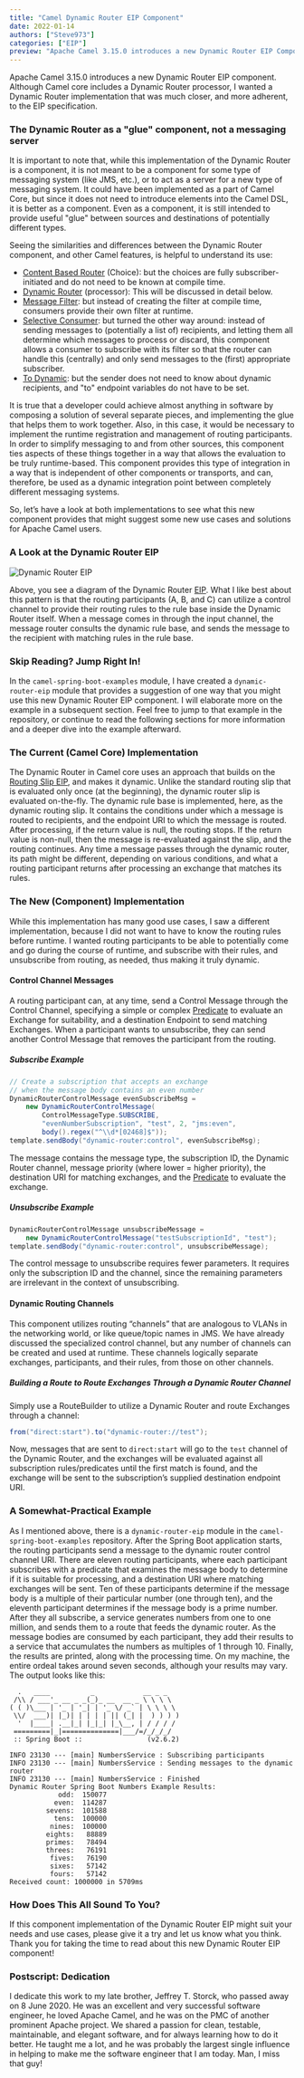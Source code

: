 ```yaml
---
title: "Camel Dynamic Router EIP Component"
date: 2022-01-14
authors: ["Steve973"]
categories: ["EIP"]
preview: "Apache Camel 3.15.0 introduces a new Dynamic Router EIP Component"
---
```


Apache Camel 3.15.0 introduces a new Dynamic Router EIP component.  Although Camel core includes a Dynamic Router processor, I wanted a Dynamic Router implementation that was much closer, and more adherent, to the EIP specification.

### The Dynamic Router as a "glue" component, not a messaging server

It is important to note that, while this implementation of the Dynamic Router is a component, it is not meant to be a component for some type of messaging system (like JMS, etc.), or to act as a server for a new type of messaging system.  It could have been implemented as a part of Camel Core, but since it does not need to introduce elements into the Camel DSL, it is better as a component.  Even as a component, it is still intended to provide useful "glue" between sources and destinations of potentially different types.

Seeing the similarities and differences between the Dynamic Router component, and other Camel features, is helpful to understand its use:

* [Content Based Router](/components/next/eips/choice-eip.html) (Choice): but the choices are fully subscriber-initiated and do not need to be known at compile time.
* [Dynamic Router](/components/next/eips/dynamicRouter-eip.html) (processor): This will be discussed in detail below.
* [Message Filter](/components/next/eips/filter-eip.html): but instead of creating the filter at compile time, consumers provide their own filter at runtime.
* [Selective Consumer](/components/next/eips/selective-consumer.html): but turned the other way around: instead of sending messages to (potentially a list of) recipients, and letting them all determine which messages to process or discard, this component allows a consumer to subscribe with its filter so that the router can handle this (centrally) and only send messages to the (first) appropriate subscriber.
* [To Dynamic](/components/next/eips/toD-eip.html): but the sender does not need to know about dynamic recipients, and "to" endpoint variables do not have to be set.

It is true that a developer could achieve almost anything in software by composing a solution of several separate pieces, and implementing the glue that helps them to work together.  Also, in this case, it would be necessary to implement the runtime registration and management of routing participants.  In order to simplify messaging to and from other sources, this component ties aspects of these things together in a way that allows the evaluation to be truly runtime-based.  This component provides this type of integration in a way that is independent of other components or transports, and can, therefore, be used as a dynamic integration point between completely different messaging systems.


So, let’s have a look at both implementations to see what this new component provides that might suggest some new use cases and solutions for Apache Camel users.


### A Look at the Dynamic Router EIP

![Dynamic Router EIP](./DynamicRouter.gif)


Above, you see a diagram of the Dynamic Router [EIP](https://www.enterpriseintegrationpatterns.com/DynamicRouter.html).  What I like best about this pattern is that the routing participants (A, B, and C) can utilize a control channel to provide their routing rules to the rule base inside the Dynamic Router itself.  When a message comes in through the input channel, the message router consults the dynamic rule base, and sends the message to the recipient with matching rules in the rule base.


### Skip Reading? Jump Right In!

In the `camel-spring-boot-examples` module, I have created a `dynamic-router-eip` module that provides a suggestion of one way that you might use this new Dynamic Router EIP component.  I will elaborate more on the example in a subsequent section.  Feel free to jump to that example in the repository, or continue to read the following sections for more information and a deeper dive into the example afterward.


### The Current (Camel Core) Implementation

The Dynamic Router in Camel core uses an approach that builds on the [Routing Slip EIP](/components/next/eips/routingSlip-eip.html), and makes it dynamic. Unlike the standard routing slip that is evaluated only once (at the beginning), the dynamic router slip is evaluated on-the-fly.  The dynamic rule base is implemented, here, as the dynamic routing slip.  It contains the conditions under which a message is routed to recipients, and the endpoint URI to which the message is routed.  After processing, if the return value is null, the routing stops.  If the return value is non-null, then the message is re-evaluated against the slip, and the routing continues.  Any time a message passes through the dynamic router, its path might be different, depending on various conditions, and what a routing participant returns after processing an exchange that matches its rules.


### The New (Component) Implementation

While this implementation has many good use cases, I saw a different implementation, because I did not want to have to know the routing rules before runtime.  I wanted routing participants to be able to potentially come and go during the course of runtime, and subscribe with their rules, and unsubscribe from routing, as needed, thus making it truly dynamic.


#### Control Channel Messages

A routing participant can, at any time, send a Control Message through the Control Channel, specifying a simple or complex [Predicate](/manual/predicate.html) to evaluate an Exchange for suitability, and a destination Endpoint to send matching Exchanges.  When a participant wants to unsubscribe, they can send another Control Message that removes the participant from the routing.


##### Subscribe Example


```java
// Create a subscription that accepts an exchange
// when the message body contains an even number
DynamicRouterControlMessage evenSubscribeMsg =
    new DynamicRouterControlMessage(
        ControlMessageType.SUBSCRIBE,
        "evenNumberSubscription", "test", 2, "jms:even",
        body().regex("^\\d*[02468]$"));
template.sendBody("dynamic-router:control", evenSubscribeMsg);
```


The message contains the message type, the subscription ID, the Dynamic Router channel, message priority (where lower = higher priority), the destination URI for matching exchanges, and the [Predicate](/manual/predicate.html) to evaluate the exchange.


##### Unsubscribe Example


```java
DynamicRouterControlMessage unsubscribeMessage =
    new DynamicRouterControlMessage("testSubscriptionId", "test");
template.sendBody("dynamic-router:control", unsubscribeMessage);
```


The control message to unsubscribe requires fewer parameters.  It requires only the subscription ID and the channel, since the remaining parameters are irrelevant in the context of unsubscribing.


#### Dynamic Routing Channels

This component utilizes routing “channels” that are analogous to VLANs in the networking world, or like queue/topic names in JMS.  We have already discussed the specialized control channel, but any number of channels can be created and used at runtime.  These channels logically separate exchanges, participants, and their rules, from those on other channels.


##### Building a Route to Route Exchanges Through a Dynamic Router Channel

Simply use a RouteBuilder to utilize a Dynamic Router and route Exchanges through a channel:


```java
from("direct:start").to("dynamic-router://test");
```


Now, messages that are sent to `direct:start` will go to the `test` channel of the Dynamic Router, and the exchanges will be evaluated against all subscription rules/predicates until the first match is found, and the exchange will be sent to the subscription’s supplied destination endpoint URI.


### A Somewhat-Practical Example

As I mentioned above, there is a `dynamic-router-eip` module in the `camel-spring-boot-examples` repository.  After the Spring Boot application starts, the routing participants send a message to the dynamic router control channel URI.  There are eleven routing participants, where each participant subscribes with a predicate that examines the message body to determine if it is suitable for processing, and a destination URI where matching exchanges will be sent.  Ten of these participants determine if the message body is a multiple of their particular number (one through ten), and the eleventh participant determines if the message body is a prime number.  After they all subscribe, a service generates numbers from one to one million, and sends them to a route that feeds the dynamic router.  As the message bodies are consumed by each participant, they add their results to a service that accumulates the numbers as multiples of 1 through 10.  Finally, the results are printed, along with the processing time.  On my machine, the entire ordeal takes around seven seconds, although your results may vary.  The output looks like this:

```
  .   ____          _            __ _ _
 /\\ / ___'_ __ _ _(_)_ __  __ _ \ \ \ \
( ( )\___ | '_ | '_| | '_ \/ _` | \ \ \ \
 \\/  ___)| |_)| | | | | || (_| |  ) ) ) )
  '  |____| .__|_| |_|_| |_\__, | / / / /
 =========|_|==============|___/=/_/_/_/
 :: Spring Boot ::                (v2.6.2)

INFO 23130 --- [main] NumbersService : Subscribing participants
INFO 23130 --- [main] NumbersService : Sending messages to the dynamic router
INFO 23130 --- [main] NumbersService : Finished
Dynamic Router Spring Boot Numbers Example Results:
            odd:  150077
           even:  114287
         sevens:  101588
           tens:  100000
          nines:  100000
         eights:   88889
         primes:   78494
         threes:   76191
          fives:   76190
          sixes:   57142
          fours:   57142
Received count: 1000000 in 5709ms
```


### How Does This All Sound To You?

If this component implementation of the Dynamic Router EIP might suit your needs and use cases, please give it a try and let us know what you think.  Thank you for taking the time to read about this new Dynamic Router EIP component!


### Postscript: Dedication

I dedicate this work to my late brother, Jeffrey T. Storck, who passed away on 8 June 2020.  He was an excellent and very successful software engineer, he loved Apache Camel, and he was on the PMC of another prominent Apache project.  We shared a passion for clean, testable, maintainable, and elegant software, and for always learning how to do it better.  He taught me a lot, and he was probably the largest single influence in helping to make me the software engineer that I am today.  Man, I miss that guy!
